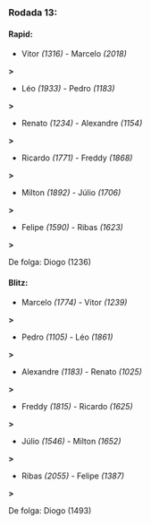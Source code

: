 ### Rodada 13:

#### Rapid:

* Vitor *(1316)*     -     Marcelo *(2018)*

 **>** 
* Léo *(1933)*     -     Pedro *(1183)*

 **>** 
* Renato *(1234)*     -     Alexandre *(1154)*

 **>** 
* Ricardo *(1771)*     -     Freddy *(1868)*

 **>** 
* Milton *(1892)*     -     Júlio *(1706)*

 **>** 
* Felipe *(1590)*     -     Ribas *(1623)*

 **>** 

De folga: Diogo (1236)

#### Blitz:

* Marcelo *(1774)*     -     Vitor *(1239)*

 **>** 
* Pedro *(1105)*     -     Léo *(1861)*

 **>** 
* Alexandre *(1183)*     -     Renato *(1025)*

 **>** 
* Freddy *(1815)*     -     Ricardo *(1625)*

 **>** 
* Júlio *(1546)*     -     Milton *(1652)*

 **>** 
* Ribas *(2055)*     -     Felipe *(1387)*

 **>** 

De folga: Diogo (1493)

